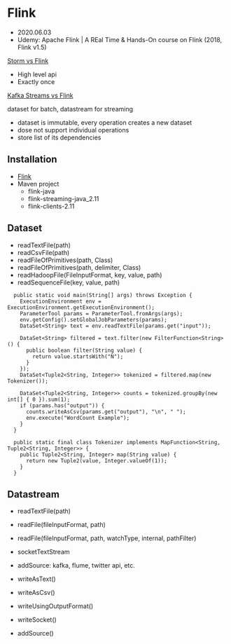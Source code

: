 # Flink
- 2020.06.03
- Udemy: Apache Flink | A REal Time & Hands-On course on Flink (2018, Flink v1.5)

[Storm vs Flink](https://stackoverflow.com/questions/30699119/what-is-are-the-main-differences-between-flink-and-storm#:~:text=Storm%20and%20Flink%20have%20in,level%20API%20compared%20to%20Storm.&text=Storm%20guarantees%20at%2Dleast%2Donce,while%20Flink%20provides%20exactly%2Donce.)
- High level api
- Exactly once

[Kafka Streams vs Flink](https://dzone.com/articles/kafka-stream-kstream-vs-apache-flink)

dataset for batch, datastream for streaming

- dataset is immutable, every operation creates a new dataset
- dose not support individual operations
- store list of its dependencies

## Installation
- [Flink](https://flink.apache.org)
- Maven project
    - flink-java
    - flink-streaming-java_2.11
    - flink-clients-2.11

## Dataset
- readTextFile(path)
- readCsvFile(path)
- readFileOfPrimitives(path, Class)
- readFileOfPrimitives(path, delimiter, Class)
- readHadoopFile(FileInputFormat, key, value, path)
- readSequenceFile(key, value, path)

```
  public static void main(String[] args) throws Exception {
    ExecutionEnvironment env = ExecutionEnvironment.getExecutionEnvironment();
    ParameterTool params = ParameterTool.fromArgs(args);
    env.getConfig().setGlobalJobParameters(params);
    DataSet<String> text = env.readTextFile(params.get("input"));
    
    DataSet<String> filtered = text.filter(new FilterFunction<String>() {
      public boolean filter(String value) {
        return value.startsWith("N");
      }
    });
    DataSet<Tuple2<String, Integer>> tokenized = filtered.map(new Tokenizer());
    
    DataSet<Tuple2<String, Integer>> counts = tokenized.groupBy(new int[] { 0 }).sum(1);
    if (params.has("output")) {
      counts.writeAsCsv(params.get("output"), "\n", " ");
      env.execute("WordCount Example");
    }
  }
  
  public static final class Tokenizer implements MapFunction<String, Tuple2<String, Integer>> {
    public Tuple2<String, Integer> map(String value) {
      return new Tuple2(value, Integer.valueOf(1));
    }
  }
```

## Datastream
- readTextFile(path)
- readFile(fileInputFormat, path)
- readFile(fileInputFormat, path, watchType, internal, pathFilter)
- socketTextStream
- addSource: kafka, flume, twitter api, etc.

- writeAsText()
- writeAsCsv()
- writeUsingOutputFormat()
- writeSocket()
- addSource()
